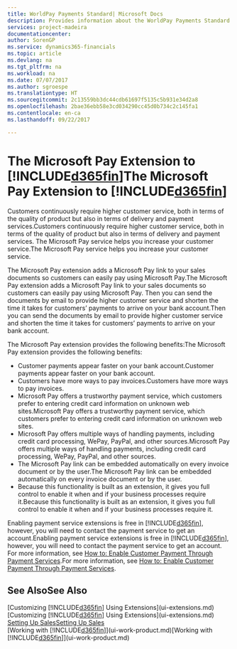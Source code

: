 ```yaml
---
title: WorldPay Payments Standard| Microsoft Docs
description: Provides information about the WorldPay Payments Standard extension
services: project-madeira
documentationcenter: 
author: SorenGP
ms.service: dynamics365-financials
ms.topic: article
ms.devlang: na
ms.tgt_pltfrm: na
ms.workload: na
ms.date: 07/07/2017
ms.author: sgroespe
ms.translationtype: HT
ms.sourcegitcommit: 2c13559bb3dc44cdb61697f5135c5b931e34d2a8
ms.openlocfilehash: 2bae36ebb58e3cd034290cc45d0b734c2c145fa1
ms.contentlocale: en-ca
ms.lasthandoff: 09/22/2017

---
```

# <a name="the-microsoft-pay-extension-to-included365finincludesd365finlongmdmd"></a><span data-ttu-id="d8df8-103">The Microsoft Pay Extension to [!INCLUDE[d365fin](includes/d365fin_long_md.md)]</span><span class="sxs-lookup"><span data-stu-id="d8df8-103">The Microsoft Pay Extension to [!INCLUDE[d365fin](includes/d365fin_long_md.md)]</span></span>
<span data-ttu-id="d8df8-104">Customers continuously require higher customer service, both in terms of the quality of product but also in terms of delivery and payment services.</span><span class="sxs-lookup"><span data-stu-id="d8df8-104">Customers continuously require higher customer service, both in terms of the quality of product but also in terms of delivery and payment services.</span></span> <span data-ttu-id="d8df8-105">The Microsoft Pay service helps you increase your customer service.</span><span class="sxs-lookup"><span data-stu-id="d8df8-105">The Microsoft Pay service helps you increase your customer service.</span></span>

<span data-ttu-id="d8df8-106">The Microsoft Pay extension adds a Microsoft Pay link to your sales documents so customers can easily pay using Microsoft Pay.</span><span class="sxs-lookup"><span data-stu-id="d8df8-106">The Microsoft Pay extension adds a Microsoft Pay link to your sales documents so customers can easily pay using Microsoft Pay.</span></span> <span data-ttu-id="d8df8-107">Then you can send the documents by email to provide higher customer service and shorten the time it takes for customers’ payments to arrive on your bank account.</span><span class="sxs-lookup"><span data-stu-id="d8df8-107">Then you can send the documents by email to provide higher customer service and shorten the time it takes for customers’ payments to arrive on your bank account.</span></span>

<span data-ttu-id="d8df8-108">The Microsoft Pay extension provides the following benefits:</span><span class="sxs-lookup"><span data-stu-id="d8df8-108">The Microsoft Pay extension provides the following benefits:</span></span>
- <span data-ttu-id="d8df8-109">Customer payments appear faster on your bank account.</span><span class="sxs-lookup"><span data-stu-id="d8df8-109">Customer payments appear faster on your bank account.</span></span>
- <span data-ttu-id="d8df8-110">Customers have more ways to pay invoices.</span><span class="sxs-lookup"><span data-stu-id="d8df8-110">Customers have more ways to pay invoices.</span></span>
- <span data-ttu-id="d8df8-111">Microsoft Pay offers a trustworthy payment service, which customers prefer to entering credit card information on unknown web sites.</span><span class="sxs-lookup"><span data-stu-id="d8df8-111">Microsoft Pay offers a trustworthy payment service, which customers prefer to entering credit card information on unknown web sites.</span></span>
- <span data-ttu-id="d8df8-112">Microsoft Pay offers multiple ways of handling payments, including credit card processing, WePay, PayPal, and other sources.</span><span class="sxs-lookup"><span data-stu-id="d8df8-112">Microsoft Pay offers multiple ways of handling payments, including credit card processing, WePay, PayPal, and other sources.</span></span>
- <span data-ttu-id="d8df8-113">The Microsoft Pay link can be embedded automatically on every invoice document or by the user.</span><span class="sxs-lookup"><span data-stu-id="d8df8-113">The Microsoft Pay link can be embedded automatically on every invoice document or by the user.</span></span>
- <span data-ttu-id="d8df8-114">Because this functionality is built as an extension, it gives you full control to enable it when and if your business processes require it.</span><span class="sxs-lookup"><span data-stu-id="d8df8-114">Because this functionality is built as an extension, it gives you full control to enable it when and if your business processes require it.</span></span>

<span data-ttu-id="d8df8-115">Enabling payment service extensions is free in [!INCLUDE[d365fin](includes/d365fin_md.md)], however, you will need to contact the payment service to get an account.</span><span class="sxs-lookup"><span data-stu-id="d8df8-115">Enabling payment service extensions is free in [!INCLUDE[d365fin](includes/d365fin_md.md)], however, you will need to contact the payment service to get an account.</span></span> <span data-ttu-id="d8df8-116">For more information, see [How to: Enable Customer Payment Through Payment Services](sales-how-enable-payment-service-extensions.md).</span><span class="sxs-lookup"><span data-stu-id="d8df8-116">For more information, see [How to: Enable Customer Payment Through Payment Services](sales-how-enable-payment-service-extensions.md).</span></span>

## <a name="see-also"></a><span data-ttu-id="d8df8-117">See Also</span><span class="sxs-lookup"><span data-stu-id="d8df8-117">See Also</span></span>
<span data-ttu-id="d8df8-118">[Customizing [!INCLUDE[d365fin](includes/d365fin_md.md)] Using Extensions](ui-extensions.md)</span><span class="sxs-lookup"><span data-stu-id="d8df8-118">[Customizing [!INCLUDE[d365fin](includes/d365fin_md.md)] Using Extensions](ui-extensions.md)</span></span>  
[<span data-ttu-id="d8df8-119">Setting Up Sales</span><span class="sxs-lookup"><span data-stu-id="d8df8-119">Setting Up Sales</span></span>](sales-setup-sales.md)  
<span data-ttu-id="d8df8-120">[Working with [!INCLUDE[d365fin](includes/d365fin_md.md)]](ui-work-product.md)</span><span class="sxs-lookup"><span data-stu-id="d8df8-120">[Working with [!INCLUDE[d365fin](includes/d365fin_md.md)]](ui-work-product.md)</span></span>

